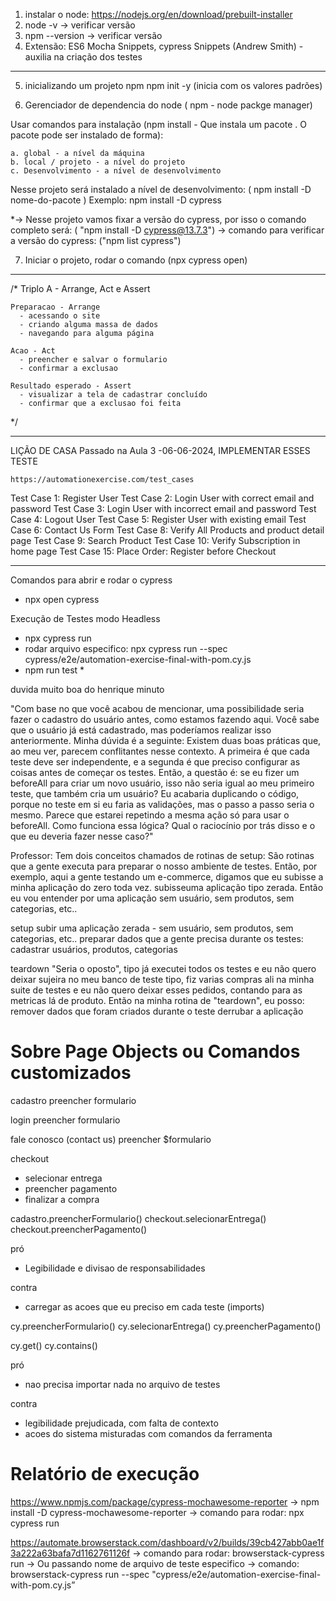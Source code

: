 1. instalar o node: https://nodejs.org/en/download/prebuilt-installer
2. node -v -> verificar versão
3. npm --version -> verificar versão
4. Extensão: ES6 Mocha Snippets, cypress Snippets (Andrew Smith) - auxilia na criação dos testes
--------------
5. inicializando um projeto npm
    npm init -y (inicia com os valores padrões)

6. Gerenciador de dependencia do node ( npm - node packge manager) 

 Usar comandos para instalação (npm install - Que instala um pacote . O pacote pode ser instalado de forma):

    a. global - a nível da máquina
    b. local / projeto - a nível do projeto
    c. Desenvolvimento - a nível de desenvolvimento

  Nesse projeto será instalado a nível de desenvolvimento: ( npm install -D nome-do-pacote )
        Exemplo: npm install -D cypress

  *-> Nesse projeto vamos fixar a versão do cypress, por isso o comando completo será: ( "npm install -D cypress@13.7.3") 
    -> comando para verificar a versão do cypress: ("npm list cypress")

7. Iniciar o projeto, rodar o comando (npx cypress open)
-----------------

/*
Triplo A - Arrange, Act e Assert

    Preparacao - Arrange 
      - acessando o site 
      - criando alguma massa de dados 
      - navegando para alguma página
    
    Acao - Act
      - preencher e salvar o formulario 
      - confirmar a exclusao

    Resultado esperado - Assert
      - visualizar a tela de cadastrar concluído
      - confirmar que a exclusao foi feita
*/

-----------------

LIÇÃO DE CASA Passado na Aula 3 -06-06-2024, IMPLEMENTAR ESSES TESTE

    https://automationexercise.com/test_cases

Test Case 1: Register User
Test Case 2: Login User with correct email and password
Test Case 3: Login User with incorrect email and password
Test Case 4: Logout User
Test Case 5: Register User with existing email
Test Case 6: Contact Us Form
Test Case 8: Verify All Products and product detail page
Test Case 9: Search Product
Test Case 10: Verify Subscription in home page
Test Case 15: Place Order: Register before Checkout

----------------

Comandos para abrir e rodar o cypress
 - npx open cypress

Execução de Testes modo Headless
 - npx cypress run 
 - rodar arquivo especifico: npx cypress run --spec cypress/e2e/automation-exercise-final-with-pom.cy.js
 - npm run test *


duvida muito boa do henrique minuto 

"Com base no que você acabou de mencionar, uma possibilidade seria fazer o cadastro do usuário antes, como estamos fazendo aqui. 
Você sabe que o usuário já está cadastrado, mas poderíamos realizar isso anteriormente.
 Minha dúvida é a seguinte:
Existem duas boas práticas que, ao meu ver, parecem conflitantes nesse contexto. 
A primeira é que cada teste deve ser independente, e a segunda é que preciso configurar as coisas antes de começar os testes. 
Então, a questão é: se eu fizer um beforeAll para criar um novo usuário, isso não seria igual ao meu primeiro teste, que também cria um usuário? 
Eu acabaria duplicando o código, porque no teste em si eu faria as validações, mas o passo a passo seria o mesmo. Parece que estarei repetindo a mesma ação só para usar o beforeAll. 
Como funciona essa lógica? Qual o raciocínio por trás disso e o que eu deveria fazer nesse caso?"

Professor:
Tem dois conceitos chamados de rotinas de setup: São rotinas que a gente executa para preparar o nosso ambiente de testes.
Então, por exemplo, aqui a gente testando um e-commerce, digamos que eu subisse a minha aplicação do zero toda vez. 
subisseuma aplicação tipo zerada. Então eu vou entender por uma aplicação sem usuário, sem produtos, sem categorias, etc..

setup
  subir uma aplicação zerada - sem usuário, sem produtos, sem categorias, etc..
  preparar dados que a gente precisa durante os testes: cadastrar usuários, produtos, categorias


teardown "Seria o oposto", tipo já executei todos os testes e eu não quero deixar sujeira no meu banco de teste tipo, fiz 
varias compras ali na minha suite de testes e eu não quero deixar esses pedidos, contando para as metricas lá de produto.
Então na minha rotina de "teardown", eu posso: 
 remover dados que foram criados durante o teste
 derrubar a aplicação 

# Sobre Page Objects ou Comandos customizados
cadastro
preencher formulario

login
preencher formulario

fale conosco (contact us)
preencher $formulario

checkout
- selecionar entrega
- preencher pagamento
- finalizar a compra

cadastro.preencherFormulario()
checkout.selecionarEntrega()
checkout.preencherPagamento()

pró
- Legibilidade e divisao de responsabilidades

contra
- carregar as acoes que eu preciso em cada teste (imports)

cy.preencherFormulario()
cy.selecionarEntrega()
cy.preencherPagamento()

cy.get()
cy.contains()

pró
- nao precisa importar nada no arquivo de testes

contra
- legibilidade prejudicada, com falta de contexto
- acoes do sistema misturadas com comandos da ferramenta

# Relatório de execução

https://www.npmjs.com/package/cypress-mochawesome-reporter
 -> npm install -D cypress-mochawesome-reporter
 -> comando para rodar: npx cypress run

https://automate.browserstack.com/dashboard/v2/builds/39cb427abb0ae1f3a222a63bafa7d1162761126f
-> comando para rodar: browserstack-cypress run
-> Ou passando nome de arquivo de teste especifico 
-> comando: browserstack-cypress run --spec "cypress/e2e/automation-exercise-final-with-pom.cy.js”